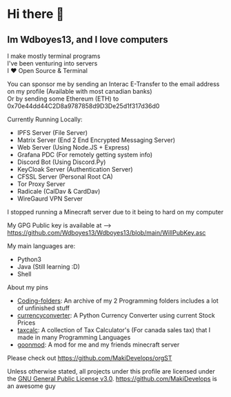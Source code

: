 # Hi there 👋

## Im Wdboyes13, and I love computers  
  
I make mostly terminal programs   
I've been venturing into servers  
I ❤️ Open Source & Terminal  
  
You can sponsor me by sending an Interac E-Transfer to the email address on my profile (Available with most canadian banks)  
Or by sending some Ethereum (ETH) to 0x70e44dd44C2D8a9787858d9D3De25d1f317d36d0  
  
Currently Running Locally:  
- IPFS Server (File Server)  
- Matrix Server (End 2 End Encrypted Messaging Server)
- Web Server  (Using Node.JS + Express)
- Grafana PDC (For remotely getting system info) 
- Discord Bot (Using Discord.Py)
- KeyCloak Server (Authentication Server)  
- CFSSL Server (Personal Root CA)
- Tor Proxy Server
- Radicale (CalDav & CardDav)
- WireGaurd VPN Server
  
I stopped running a Minecraft server due to it being to hard on my computer  
  
My GPG Public key is available at --> https://github.com/Wdboyes13/Wdboyes13/blob/main/WillPubKey.asc  
  
My main languages are:  
- Python3  
- Java (Still learning :D)  
- Shell  
  
About my pins  
- [Coding-folders](https://github.com/Wdboyes13/Coding-folders): An archive of my 2 Programming folders includes a lot of unfinished stuff  
- [currencyconverter](https://github.com/Wdboyes13/currencyconverter): A Python Currency Converter using current Stock Prices  
- [taxcalc](https://github.com/Wdboyes13/taxcalc): A collection of Tax Calculator's (For canada sales tax) that I made in many Programming Languages  
- [goonmod](https://github.com/Wdboyes13/goonmod): A mod for me and my friends minecraft server

Please check out https://github.com/MakiDevelops/orgST

Unless otherwise stated, all projects under this profile are licensed under the [GNU General Public License v3.0](https://choosealicense.com/licenses/gpl-3.0/).
https://github.com/MakiDevelops is an awesome guy  
